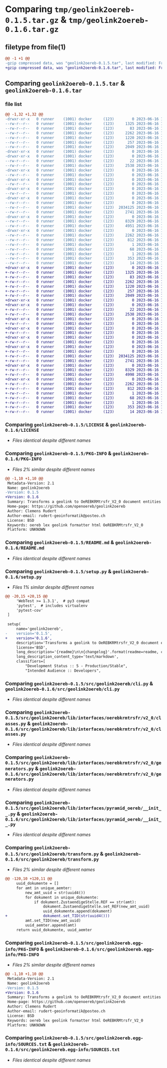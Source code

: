# Comparing `tmp/geolink2oereb-0.1.5.tar.gz` & `tmp/geolink2oereb-0.1.6.tar.gz`

## filetype from file(1)

```diff
@@ -1 +1 @@
-gzip compressed data, was "geolink2oereb-0.1.5.tar", last modified: Fri Jun 16 12:27:27 2023, max compression
+gzip compressed data, was "geolink2oereb-0.1.6.tar", last modified: Fri Jun 16 13:06:46 2023, max compression
```

## Comparing `geolink2oereb-0.1.5.tar` & `geolink2oereb-0.1.6.tar`

### file list

```diff
@@ -1,32 +1,32 @@
-drwxr-xr-x   0 runner    (1001) docker     (123)        0 2023-06-16 12:27:27.275359 geolink2oereb-0.1.5/
--rw-r--r--   0 runner    (1001) docker     (123)     1325 2023-06-16 12:26:47.000000 geolink2oereb-0.1.5/LICENSE
--rw-r--r--   0 runner    (1001) docker     (123)       83 2023-06-16 12:26:47.000000 geolink2oereb-0.1.5/MANIFEST.in
--rw-r--r--   0 runner    (1001) docker     (123)     2262 2023-06-16 12:27:27.275359 geolink2oereb-0.1.5/PKG-INFO
--rw-r--r--   0 runner    (1001) docker     (123)     1220 2023-06-16 12:26:47.000000 geolink2oereb-0.1.5/README.md
--rw-r--r--   0 runner    (1001) docker     (123)      257 2023-06-16 12:27:27.275359 geolink2oereb-0.1.5/setup.cfg
--rw-r--r--   0 runner    (1001) docker     (123)     2049 2023-06-16 12:26:47.000000 geolink2oereb-0.1.5/setup.py
-drwxr-xr-x   0 runner    (1001) docker     (123)        0 2023-06-16 12:27:27.271359 geolink2oereb-0.1.5/src/
-drwxr-xr-x   0 runner    (1001) docker     (123)        0 2023-06-16 12:27:27.271359 geolink2oereb-0.1.5/src/geolink2oereb/
--rw-r--r--   0 runner    (1001) docker     (123)       22 2023-06-16 12:26:47.000000 geolink2oereb-0.1.5/src/geolink2oereb/__init__.py
--rw-r--r--   0 runner    (1001) docker     (123)     2538 2023-06-16 12:26:47.000000 geolink2oereb-0.1.5/src/geolink2oereb/cli.py
-drwxr-xr-x   0 runner    (1001) docker     (123)        0 2023-06-16 12:27:27.271359 geolink2oereb-0.1.5/src/geolink2oereb/lib/
--rw-r--r--   0 runner    (1001) docker     (123)        0 2023-06-16 12:26:47.000000 geolink2oereb-0.1.5/src/geolink2oereb/lib/__init__.py
-drwxr-xr-x   0 runner    (1001) docker     (123)        0 2023-06-16 12:27:27.271359 geolink2oereb-0.1.5/src/geolink2oereb/lib/interfaces/
--rw-r--r--   0 runner    (1001) docker     (123)        0 2023-06-16 12:26:47.000000 geolink2oereb-0.1.5/src/geolink2oereb/lib/interfaces/__init__.py
-drwxr-xr-x   0 runner    (1001) docker     (123)        0 2023-06-16 12:27:27.271359 geolink2oereb-0.1.5/src/geolink2oereb/lib/interfaces/oerebkrmtrsfr/
--rw-r--r--   0 runner    (1001) docker     (123)        0 2023-06-16 12:26:47.000000 geolink2oereb-0.1.5/src/geolink2oereb/lib/interfaces/oerebkrmtrsfr/__init__.py
-drwxr-xr-x   0 runner    (1001) docker     (123)        0 2023-06-16 12:27:27.275359 geolink2oereb-0.1.5/src/geolink2oereb/lib/interfaces/oerebkrmtrsfr/v2_0/
--rw-r--r--   0 runner    (1001) docker     (123)        0 2023-06-16 12:26:47.000000 geolink2oereb-0.1.5/src/geolink2oereb/lib/interfaces/oerebkrmtrsfr/v2_0/__init__.py
--rw-r--r--   0 runner    (1001) docker     (123)  2034125 2023-06-16 12:26:47.000000 geolink2oereb-0.1.5/src/geolink2oereb/lib/interfaces/oerebkrmtrsfr/v2_0/classes.py
--rw-r--r--   0 runner    (1001) docker     (123)     2741 2023-06-16 12:26:47.000000 geolink2oereb-0.1.5/src/geolink2oereb/lib/interfaces/oerebkrmtrsfr/v2_0/generators.py
-drwxr-xr-x   0 runner    (1001) docker     (123)        0 2023-06-16 12:27:27.275359 geolink2oereb-0.1.5/src/geolink2oereb/lib/interfaces/pyramid_oereb/
--rw-r--r--   0 runner    (1001) docker     (123)     8329 2023-06-16 12:26:47.000000 geolink2oereb-0.1.5/src/geolink2oereb/lib/interfaces/pyramid_oereb/__init__.py
--rw-r--r--   0 runner    (1001) docker     (123)     4951 2023-06-16 12:26:47.000000 geolink2oereb-0.1.5/src/geolink2oereb/transform.py
-drwxr-xr-x   0 runner    (1001) docker     (123)        0 2023-06-16 12:27:27.271359 geolink2oereb-0.1.5/src/geolink2oereb.egg-info/
--rw-r--r--   0 runner    (1001) docker     (123)     2262 2023-06-16 12:27:27.000000 geolink2oereb-0.1.5/src/geolink2oereb.egg-info/PKG-INFO
--rw-r--r--   0 runner    (1001) docker     (123)      812 2023-06-16 12:27:27.000000 geolink2oereb-0.1.5/src/geolink2oereb.egg-info/SOURCES.txt
--rw-r--r--   0 runner    (1001) docker     (123)        1 2023-06-16 12:27:27.000000 geolink2oereb-0.1.5/src/geolink2oereb.egg-info/dependency_links.txt
--rw-r--r--   0 runner    (1001) docker     (123)       68 2023-06-16 12:27:27.000000 geolink2oereb-0.1.5/src/geolink2oereb.egg-info/entry_points.txt
--rw-r--r--   0 runner    (1001) docker     (123)        1 2023-06-16 12:27:27.000000 geolink2oereb-0.1.5/src/geolink2oereb.egg-info/not-zip-safe
--rw-r--r--   0 runner    (1001) docker     (123)      353 2023-06-16 12:27:27.000000 geolink2oereb-0.1.5/src/geolink2oereb.egg-info/requires.txt
--rw-r--r--   0 runner    (1001) docker     (123)       14 2023-06-16 12:27:27.000000 geolink2oereb-0.1.5/src/geolink2oereb.egg-info/top_level.txt
+drwxr-xr-x   0 runner    (1001) docker     (123)        0 2023-06-16 13:06:46.557759 geolink2oereb-0.1.6/
+-rw-r--r--   0 runner    (1001) docker     (123)     1325 2023-06-16 13:06:05.000000 geolink2oereb-0.1.6/LICENSE
+-rw-r--r--   0 runner    (1001) docker     (123)       83 2023-06-16 13:06:05.000000 geolink2oereb-0.1.6/MANIFEST.in
+-rw-r--r--   0 runner    (1001) docker     (123)     2262 2023-06-16 13:06:46.557759 geolink2oereb-0.1.6/PKG-INFO
+-rw-r--r--   0 runner    (1001) docker     (123)     1220 2023-06-16 13:06:05.000000 geolink2oereb-0.1.6/README.md
+-rw-r--r--   0 runner    (1001) docker     (123)      257 2023-06-16 13:06:46.557759 geolink2oereb-0.1.6/setup.cfg
+-rw-r--r--   0 runner    (1001) docker     (123)     2049 2023-06-16 13:06:05.000000 geolink2oereb-0.1.6/setup.py
+drwxr-xr-x   0 runner    (1001) docker     (123)        0 2023-06-16 13:06:46.549759 geolink2oereb-0.1.6/src/
+drwxr-xr-x   0 runner    (1001) docker     (123)        0 2023-06-16 13:06:46.553759 geolink2oereb-0.1.6/src/geolink2oereb/
+-rw-r--r--   0 runner    (1001) docker     (123)       22 2023-06-16 13:06:05.000000 geolink2oereb-0.1.6/src/geolink2oereb/__init__.py
+-rw-r--r--   0 runner    (1001) docker     (123)     2538 2023-06-16 13:06:05.000000 geolink2oereb-0.1.6/src/geolink2oereb/cli.py
+drwxr-xr-x   0 runner    (1001) docker     (123)        0 2023-06-16 13:06:46.553759 geolink2oereb-0.1.6/src/geolink2oereb/lib/
+-rw-r--r--   0 runner    (1001) docker     (123)        0 2023-06-16 13:06:05.000000 geolink2oereb-0.1.6/src/geolink2oereb/lib/__init__.py
+drwxr-xr-x   0 runner    (1001) docker     (123)        0 2023-06-16 13:06:46.553759 geolink2oereb-0.1.6/src/geolink2oereb/lib/interfaces/
+-rw-r--r--   0 runner    (1001) docker     (123)        0 2023-06-16 13:06:05.000000 geolink2oereb-0.1.6/src/geolink2oereb/lib/interfaces/__init__.py
+drwxr-xr-x   0 runner    (1001) docker     (123)        0 2023-06-16 13:06:46.553759 geolink2oereb-0.1.6/src/geolink2oereb/lib/interfaces/oerebkrmtrsfr/
+-rw-r--r--   0 runner    (1001) docker     (123)        0 2023-06-16 13:06:05.000000 geolink2oereb-0.1.6/src/geolink2oereb/lib/interfaces/oerebkrmtrsfr/__init__.py
+drwxr-xr-x   0 runner    (1001) docker     (123)        0 2023-06-16 13:06:46.557759 geolink2oereb-0.1.6/src/geolink2oereb/lib/interfaces/oerebkrmtrsfr/v2_0/
+-rw-r--r--   0 runner    (1001) docker     (123)        0 2023-06-16 13:06:05.000000 geolink2oereb-0.1.6/src/geolink2oereb/lib/interfaces/oerebkrmtrsfr/v2_0/__init__.py
+-rw-r--r--   0 runner    (1001) docker     (123)  2034125 2023-06-16 13:06:05.000000 geolink2oereb-0.1.6/src/geolink2oereb/lib/interfaces/oerebkrmtrsfr/v2_0/classes.py
+-rw-r--r--   0 runner    (1001) docker     (123)     2741 2023-06-16 13:06:05.000000 geolink2oereb-0.1.6/src/geolink2oereb/lib/interfaces/oerebkrmtrsfr/v2_0/generators.py
+drwxr-xr-x   0 runner    (1001) docker     (123)        0 2023-06-16 13:06:46.557759 geolink2oereb-0.1.6/src/geolink2oereb/lib/interfaces/pyramid_oereb/
+-rw-r--r--   0 runner    (1001) docker     (123)     8329 2023-06-16 13:06:05.000000 geolink2oereb-0.1.6/src/geolink2oereb/lib/interfaces/pyramid_oereb/__init__.py
+-rw-r--r--   0 runner    (1001) docker     (123)     4998 2023-06-16 13:06:05.000000 geolink2oereb-0.1.6/src/geolink2oereb/transform.py
+drwxr-xr-x   0 runner    (1001) docker     (123)        0 2023-06-16 13:06:46.553759 geolink2oereb-0.1.6/src/geolink2oereb.egg-info/
+-rw-r--r--   0 runner    (1001) docker     (123)     2262 2023-06-16 13:06:46.000000 geolink2oereb-0.1.6/src/geolink2oereb.egg-info/PKG-INFO
+-rw-r--r--   0 runner    (1001) docker     (123)      812 2023-06-16 13:06:46.000000 geolink2oereb-0.1.6/src/geolink2oereb.egg-info/SOURCES.txt
+-rw-r--r--   0 runner    (1001) docker     (123)        1 2023-06-16 13:06:46.000000 geolink2oereb-0.1.6/src/geolink2oereb.egg-info/dependency_links.txt
+-rw-r--r--   0 runner    (1001) docker     (123)       68 2023-06-16 13:06:46.000000 geolink2oereb-0.1.6/src/geolink2oereb.egg-info/entry_points.txt
+-rw-r--r--   0 runner    (1001) docker     (123)        1 2023-06-16 13:06:46.000000 geolink2oereb-0.1.6/src/geolink2oereb.egg-info/not-zip-safe
+-rw-r--r--   0 runner    (1001) docker     (123)      353 2023-06-16 13:06:46.000000 geolink2oereb-0.1.6/src/geolink2oereb.egg-info/requires.txt
+-rw-r--r--   0 runner    (1001) docker     (123)       14 2023-06-16 13:06:46.000000 geolink2oereb-0.1.6/src/geolink2oereb.egg-info/top_level.txt
```

### Comparing `geolink2oereb-0.1.5/LICENSE` & `geolink2oereb-0.1.6/LICENSE`

 * *Files identical despite different names*

### Comparing `geolink2oereb-0.1.5/PKG-INFO` & `geolink2oereb-0.1.6/PKG-INFO`

 * *Files 2% similar despite different names*

```diff
@@ -1,10 +1,10 @@
 Metadata-Version: 2.1
 Name: geolink2oereb
-Version: 0.1.5
+Version: 0.1.6
 Summary: Transforms a geolink to OeREBKRMtrsfr_V2_0 document entities
 Home-page: https://github.com/openoereb/geolink2oereb
 Author: Clemens Rudert
 Author-email: rudert-geoinformatik@posteo.ch
 License: BSD
 Keywords: oereb lex geolink formatter html OeREBKRMtrsfr_V2_0
 Platform: UNKNOWN
```

### Comparing `geolink2oereb-0.1.5/README.md` & `geolink2oereb-0.1.6/README.md`

 * *Files identical despite different names*

### Comparing `geolink2oereb-0.1.5/setup.py` & `geolink2oereb-0.1.6/setup.py`

 * *Files 1% similar despite different names*

```diff
@@ -20,15 +20,15 @@
     'WebTest >= 1.3.1',  # py3 compat
     'pytest',  # includes virtualenv
     'pytest-cov'
 ]
 
 setup(
     name='geolink2oereb',
-    version='0.1.5',
+    version='0.1.6',
     description='Transforms a geolink to OeREBKRMtrsfr_V2_0 document entities',
     license='BSD',
     long_description='{readme}\n\n{changelog}'.format(readme=readme, changelog=changelog),
     long_description_content_type='text/markdown',
     classifiers=[
         "Development Status :: 5 - Production/Stable",
         "Intended Audience :: Developers",
```

### Comparing `geolink2oereb-0.1.5/src/geolink2oereb/cli.py` & `geolink2oereb-0.1.6/src/geolink2oereb/cli.py`

 * *Files identical despite different names*

### Comparing `geolink2oereb-0.1.5/src/geolink2oereb/lib/interfaces/oerebkrmtrsfr/v2_0/classes.py` & `geolink2oereb-0.1.6/src/geolink2oereb/lib/interfaces/oerebkrmtrsfr/v2_0/classes.py`

 * *Files identical despite different names*

### Comparing `geolink2oereb-0.1.5/src/geolink2oereb/lib/interfaces/oerebkrmtrsfr/v2_0/generators.py` & `geolink2oereb-0.1.6/src/geolink2oereb/lib/interfaces/oerebkrmtrsfr/v2_0/generators.py`

 * *Files identical despite different names*

### Comparing `geolink2oereb-0.1.5/src/geolink2oereb/lib/interfaces/pyramid_oereb/__init__.py` & `geolink2oereb-0.1.6/src/geolink2oereb/lib/interfaces/pyramid_oereb/__init__.py`

 * *Files identical despite different names*

### Comparing `geolink2oereb-0.1.5/src/geolink2oereb/transform.py` & `geolink2oereb-0.1.6/src/geolink2oereb/transform.py`

 * *Files 2% similar despite different names*

```diff
@@ -120,10 +120,11 @@
     uuid_dokumente = []
     for amt in unique_aemter:
         new_amt_uuid = str(uuid4())
         for dokument in unique_dokumente:
             if dokument.ZustaendigeStelle.REF == str(amt):
                 dokument.ZustaendigeStelle.set_REF(new_amt_uuid)
                 uuid_dokumente.append(dokument)
+                dokument.set_TID(str(uuid4()))
         amt.set_TID(new_amt_uuid)
         uuid_aemter.append(amt)
     return uuid_dokumente, uuid_aemter
```

### Comparing `geolink2oereb-0.1.5/src/geolink2oereb.egg-info/PKG-INFO` & `geolink2oereb-0.1.6/src/geolink2oereb.egg-info/PKG-INFO`

 * *Files 2% similar despite different names*

```diff
@@ -1,10 +1,10 @@
 Metadata-Version: 2.1
 Name: geolink2oereb
-Version: 0.1.5
+Version: 0.1.6
 Summary: Transforms a geolink to OeREBKRMtrsfr_V2_0 document entities
 Home-page: https://github.com/openoereb/geolink2oereb
 Author: Clemens Rudert
 Author-email: rudert-geoinformatik@posteo.ch
 License: BSD
 Keywords: oereb lex geolink formatter html OeREBKRMtrsfr_V2_0
 Platform: UNKNOWN
```

### Comparing `geolink2oereb-0.1.5/src/geolink2oereb.egg-info/SOURCES.txt` & `geolink2oereb-0.1.6/src/geolink2oereb.egg-info/SOURCES.txt`

 * *Files identical despite different names*

